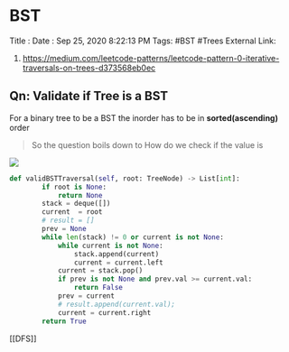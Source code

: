 # BST

Title :
Date : Sep 25, 2020 8:22:13 PM
Tags: #BST #Trees
External Link: 
1. https://medium.com/leetcode-patterns/leetcode-pattern-0-iterative-traversals-on-trees-d373568eb0ec





## Qn: Validate if Tree is a BST

For a binary tree to be a BST the inorder has to be in **sorted(ascending)** order

>  So the question boils down to How do we check if the value is 

![](../../Trees/vlidbst_2020-09-25-20-46-18.png)

```python
def validBSTTraversal(self, root: TreeNode) -> List[int]:
        if root is None:
            return None
        stack = deque([])
        current  = root
        # result = []
        prev = None
        while len(stack) != 0 or current is not None:
            while current is not None:
                stack.append(current)
                current = current.left
            current = stack.pop()
            if prev is not None and prev.val >= current.val:
                return False
            prev = current
            # result.append(current.val);
            current = current.right
        return True

```

[[DFS]]
